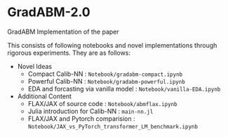 # GradABM-2.0
GradABM Implementation of the paper

This consists of following notebooks and novel implementations through rigorous experiments. They are as follows:
* Novel Ideas
   * Compact Calib-NN : ` Notebook/gradabm-compact.ipynb `
   * Powerful Calib-NN : ` Notebook/gradabm-powerful.ipynb `
   * EDA and forcasting via vanilla model : ` Notebook/vanilla-EDA.ipynb `
* Additional Content
   * FLAX/JAX of source code : ` Notebook/abmflax.ipynb `
   * Julia introduction for Calib-NN : ` main-nn.jl `
   * FLAX/JAX and Pytorch comparision : ` Notebook/JAX_vs_PyTorch_transformer_LM_benchmark.ipynb `
